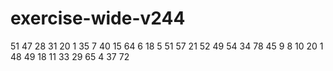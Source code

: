 # exercise-wide-v244
51
47
28
31
20
1
35
7
40
15
64
6
18
5
51
57
21
52
49
54
34
78
45
9
8
10
20
1
48
49
18
11
33
29
65
4
37
72
